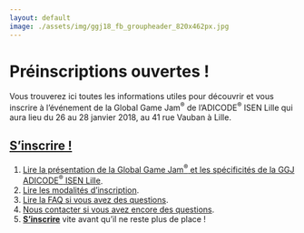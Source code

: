 ```yaml
---
layout: default
image: ./assets/img/ggj18_fb_groupheader_820x462px.jpg
---
```


# Préinscriptions ouvertes !

Vous trouverez ici toutes les informations utiles pour découvrir et vous inscrire à l’événement 
de la Global Game Jam<sup>&reg;</sup> de l’ADICODE<sup>&reg;</sup> ISEN Lille qui aura lieu du 26 au 28 janvier 2018, au 41 rue Vauban à Lille.

## **[S’inscrire !]({{site.preregistration_link}})**

1. [Lire la présentation de la Global Game Jam<sup>&reg;</sup> et les spécificités de la GGJ ADICODE<sup>&reg;</sup> ISEN Lille](/intro).
2. [Lire les modalités d’inscription](/register).
3. [Lire la FAQ si vous avez des questions](/faq).
4. [Nous contacter si vous avez encore des questions](/contact).
5. **[S’inscrire]({{site.preregistration_link}})** vite avant qu’il ne reste plus de place&nbsp;!

